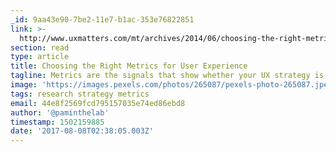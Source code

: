 ```yaml
---
_id: 9aa43e90-7be2-11e7-b1ac-353e76822851
link: >-
  http://www.uxmatters.com/mt/archives/2014/06/choosing-the-right-metrics-for-user-experience.php
section: read
type: article
title: Choosing the Right Metrics for User Experience
tagline: Metrics are the signals that show whether your UX strategy is working.
image: 'https://images.pexels.com/photos/265087/pexels-photo-265087.jpeg'
tags: research strategy metrics
email: 44e8f2569fcd795157035e74ed86ebd8
author: '@paminthelab'
timestamp: 1502159885
date: '2017-08-08T02:38:05.003Z'
---
```

